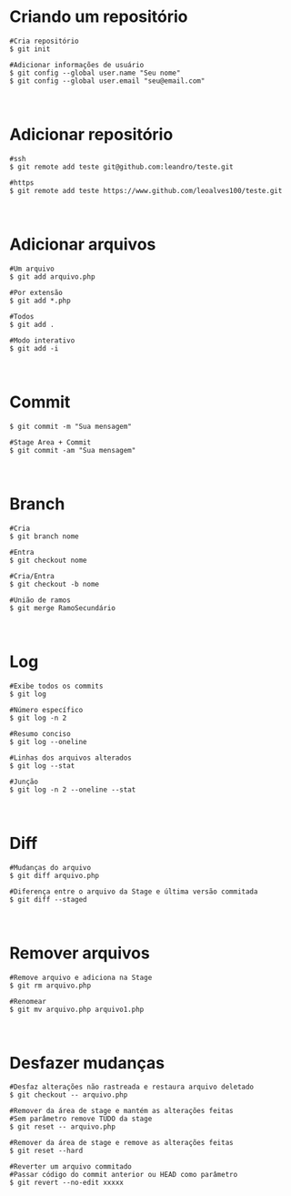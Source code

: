 # Criando um repositório

```
#Cria repositório
$ git init

#Adicionar informações de usuário
$ git config --global user.name "Seu nome"
$ git config --global user.email "seu@email.com"
```

&nbsp;

# Adicionar repositório
```
#ssh
$ git remote add teste git@github.com:leandro/teste.git

#https
$ git remote add teste https://www.github.com/leoalves100/teste.git
```
&nbsp;

# Adicionar arquivos
```
#Um arquivo
$ git add arquivo.php

#Por extensão
$ git add *.php

#Todos
$ git add .

#Modo interativo
$ git add -i
```
&nbsp;

# Commit
```
$ git commit -m "Sua mensagem"

#Stage Area + Commit
$ git commit -am "Sua mensagem"

```
&nbsp;

# Branch

```
#Cria
$ git branch nome

#Entra
$ git checkout nome

#Cria/Entra
$ git checkout -b nome

#União de ramos
$ git merge RamoSecundário
```
&nbsp;

# Log
```
#Exibe todos os commits
$ git log 

#Número específico
$ git log -n 2

#Resumo conciso
$ git log --oneline

#Linhas dos arquivos alterados
$ git log --stat

#Junção
$ git log -n 2 --oneline --stat
```
&nbsp;

# Diff
```
#Mudanças do arquivo
$ git diff arquivo.php

#Diferença entre o arquivo da Stage e última versão commitada
$ git diff --staged
```
&nbsp;

# Remover arquivos
```
#Remove arquivo e adiciona na Stage
$ git rm arquivo.php

#Renomear 
$ git mv arquivo.php arquivo1.php
```
&nbsp;

# Desfazer mudanças
```
#Desfaz alterações não rastreada e restaura arquivo deletado
$ git checkout -- arquivo.php

#Remover da área de stage e mantém as alterações feitas
#Sem parâmetro remove TUDO da stage
$ git reset -- arquivo.php

#Remover da área de stage e remove as alterações feitas
$ git reset --hard

#Reverter um arquivo commitado
#Passar código do commit anterior ou HEAD como parâmetro
$ git revert --no-edit xxxxx 

```
